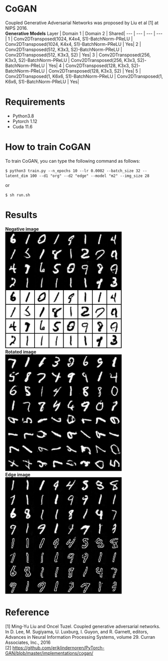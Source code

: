 # CoGAN
Coupled Generative Adversarial Networks was proposed by Liu et al [1] at NIPS 2016.
<br />
**Generative Models** 
Layer | Domain 1 | Domain 2 | Shared|
--- | --- | --- | ---|
1   | Conv2DTransposed(1024, K4x4, S1)-BatchNorm-PReLU | Conv2DTransposed(1024, K4x4, S1)-BatchNorm-PReLU | Yes|
2   | Conv2DTransposed(512, K3x3, S2)-BatchNorm-PReLU | Conv2DTransposed(512, K3x3, S2) | Yes|
3   | Conv2DTransposed(256, K3x3, S2)-BatchNorm-PReLU | Conv2DTransposed(256, K3x3, S2)-BatchNorm-PReLU | Yes|
4   | Conv2DTransposed(128, K3x3, S2)-BatchNorm-PReLU | Conv2DTransposed(128, K3x3, S2) | Yes|
5   | Conv2DTransposed(1, K6x6, S1)-BatchNorm-PReLU | Conv2DTransposed(1, K6x6, S1)-BatchNorm-PReLU | Yes|

# Requirements
- Python3.8
- Pytorch 1.12
- Cuda 11.6
# How to train CoGAN
To train CoGAN, you can type the following command as follows:
```
$ python3 train.py --n_epochs 10 --lr 0.0002 --batch_size 32 --latent_dim 100 --d1 "org" --d2 "edge" --model "m2" --img_size 28
```
or 
```
$ sh run.sh
```
# Results
**Negative image**
<br />
![alt text](https://github.com/VoHoangAnh/Mnist_cogan/blob/develop/mnistm/156000.png?raw=true)
<br />
**Rotated image**
<br />
![alt text](https://github.com/VoHoangAnh/Mnist_cogan/blob/develop/mnistm/rotate_m1.png?raw=true)
<br />
**Edge image**
<br />
![alt text](https://github.com/VoHoangAnh/Mnist_cogan/blob/develop/mnistm/edge_m1.png?raw=true)
# Reference
[1] Ming-Yu Liu and Oncel Tuzel. Coupled generative adversarial networks. In D. Lee, M. Sugiyama,
U. Luxburg, I. Guyon, and R. Garnett, editors, Advances in Neural Information Processing
Systems, volume 29. Curran Associates, Inc., 2016 
<br />
[2] https://github.com/eriklindernoren/PyTorch-GAN/blob/master/implementations/cogan/
